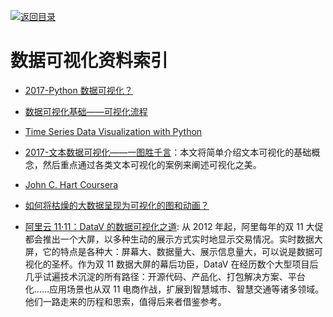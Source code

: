 [![返回目录](https://parg.co/UGo)](https://github.com/wxyyxc1992/Awesome-Reference)

# 数据可视化资料索引

* [2017-Python 数据可视化？](https://parg.co/b2a)

* [数据可视化基础——可视化流程](http://geekplux.com/2017/01/01/basics-of-data-visualization-the-process-model.html)

* [Time Series Data Visualization with Python](http://machinelearningmastery.com/time-series-data-visualization-with-python/)

* [2017-文本数据可视化——一图胜千言](http://geekplux.com/2017/06/26/text-data-visualization.html)：本文将简单介绍文本可视化的基础概念，然后重点通过各类文本可视化的案例来阐述可视化之美。

* [John C. Hart Coursera](https://zh.coursera.org/learn/datavisualization)

* [如何将枯燥的大数据呈现为可视化的图和动画？](http://6me.us/PcSM)

* [阿里云 11·11：DataV 的数据可视化之道](https://parg.co/U6K): 从 2012 年起，阿里每年的双 11 大促都会推出一个大屏，以多种生动的展示方式实时地显示交易情况。实时数据大屏，它的特点是各种大：屏幕大、数据量大、展示信息量大，可以说是数据可视化的圣杯。作为双 11 数据大屏的幕后功臣，DataV 在经历数个大型项目后几乎试遍技术沉淀的所有路径：开源代码、产品化、打包解决方案、平台化……应用场景也从双 11 电商作战，扩展到智慧城市、智慧交通等诸多领域。他们一路走来的历程和思索，值得后来者借鉴参考。
